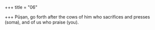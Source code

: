 +++
title = "06"

+++
Pūṣan, go forth after the cows of him who sacrifices and presses (soma), and of us who praise (you).